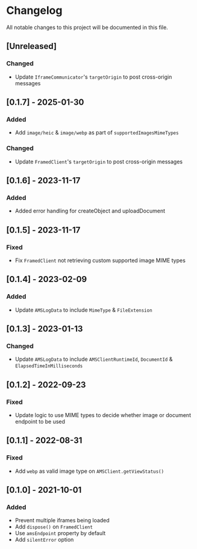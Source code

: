# Changelog
All notable changes to this project will be documented in this file.

## [Unreleased]

### Changed
- Update `IframeCommunicator`'s `targetOrigin` to post cross-origin messages

## [0.1.7] - 2025-01-30
### Added
- Add `image/heic` & `image/webp` as part of `supportedImagesMimeTypes`

### Changed
- Update `FramedClient`'s `targetOrigin` to post cross-origin messages

## [0.1.6] - 2023-11-17
### Added
- Added error handling for createObject and uploadDocument

## [0.1.5] - 2023-11-17
### Fixed
- Fix `FramedClient` not retrieving custom supported image MIME types

## [0.1.4] - 2023-02-09
### Added
- Update `AMSLogData` to include `MimeType` & `FileExtension`

## [0.1.3] - 2023-01-13
### Changed
- Update `AMSLogData` to include `AMSClientRuntimeId`, `DocumentId` & `ElapsedTimeInMilliseconds`

## [0.1.2] - 2022-09-23
### Fixed
- Update logic to use MIME types to decide whether image or document endpoint to be used

## [0.1.1] - 2022-08-31
### Fixed
- Add `webp` as valid image type on `AMSClient.getViewStatus()`

## [0.1.0] - 2021-10-01
### Added
- Prevent multiple iframes being loaded
- Add `dispose()` on `FramedClient`
- Use `amsEndpoint` property by default
- Add `silentError` option
